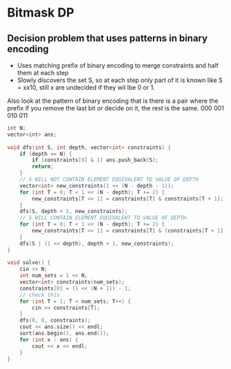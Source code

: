 # Bitmask DP


## Decision problem that uses patterns in binary encoding

- Uses matching prefix of binary encoding to merge constraints and half them at each step
- Slowly discovers the set S, so at each step only part of it is known like S = xx10,  still x are undecided if they wil lbe 0 or 1. 

Also look at the pattern of binary encoding that is there is a pair where the prefix if you remove the last bit or decide on it, the rest is the same.
000
001
010
011

```cpp
int N;
vector<int> ans;
 
void dfs(int S, int depth, vector<int> constraints) {
    if (depth == N) {
        if (constraints[0] & 1) ans.push_back(S);
        return;
    }
    // S WILL NOT CONTAIN ELEMENT EQUIVALENT TO VALUE OF DEPTH
    vector<int> new_constraints(1 << (N - depth - 1));
    for (int T = 0; T < 1 << (N - depth); T += 2) {
        new_constraints[T >> 1] = constraints[T] & constraints[T + 1];
    }
    dfs(S, depth + 1, new_constraints);
    // S WILL CONTAIN ELEMENT EQUIVALENT TO VALUE OF DEPTH
    for (int T = 0; T < 1 << (N - depth); T += 2) {
        new_constraints[T >> 1] = constraints[T] & (constraints[T + 1] >> 1);
    }
    dfs(S | (1 << depth), depth + 1, new_constraints);
}
 
void solve() {
    cin >> N;
    int num_sets = 1 << N;
    vector<int> constraints(num_sets);
    constraints[0] = (1 << (N + 1)) - 1;
    // check this
    for (int T = 1; T < num_sets; T++) {
        cin >> constraints[T];
    }
    dfs(0, 0, constraints);
    cout << ans.size() << endl;
    sort(ans.begin(), ans.end());
    for (int x : ans) {
        cout << x << endl;
    }
}
```